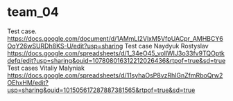 # team_04
Test case. https://docs.google.com/document/d/1AMmLI2VlxM5VfpUACpr_AMHBCY6OqY26wSURDh8KS-U/edit?usp=sharing
Test case Naydyuk Rostyslav https://docs.google.com/spreadsheets/d/1_34eO45_vollWIJ3o33fv9TQOptkdefq/edit?usp=sharing&ouid=107808016312212026436&rtpof=true&sd=true
Test cases Vitaliy Malyniak https://docs.google.com/spreadsheets/d/11syhaOsP8vzRhlGnZfmRboQrw2OEhxHM/edit?usp=sharing&ouid=101505617287887381565&rtpof=true&sd=true
